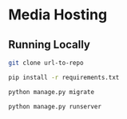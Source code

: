 # Media Hosting


## Running Locally

```bash
git clone url-to-repo
```

```bash
pip install -r requirements.txt
```

```bash
python manage.py migrate
```

```bash
python manage.py runserver
```
